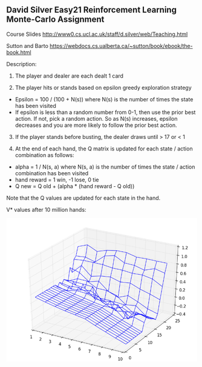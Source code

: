 ## David Silver Easy21 Reinforcement Learning Monte-Carlo Assignment

Course Slides http://www0.cs.ucl.ac.uk/staff/d.silver/web/Teaching.html

Sutton and Barto https://webdocs.cs.ualberta.ca/~sutton/book/ebook/the-book.html

Description:

1)	The player and dealer are each dealt 1 card

2)	The player hits or stands based on epsilon greedy exploration strategy

  *	Epsilon = 100 / (100 + N(s)) where N(s) is the number of times the state has been visited
  *	If epsilon is less than a random number from 0-1, then use the prior best action. If not, pick a random action. So as N(s) increases, epsilon decreases and you are more likely to follow the prior best action.

3)	If the player stands before busting, the dealer draws until > 17 or <  1

4)	At the end of each hand, the Q matrix is updated for each state / action combination as follows:

  * alpha = 1 / N(s, a) where N(s, a) is the number of times the state / action combination has been visited
  * hand reward = 1 win, -1 lose, 0 tie
  *	Q new = Q old + (alpha * (hand reward  - Q old))
  
Note that the Q values are updated for each state in the hand.

V* values after 10 million hands:

![alt text](https://github.com/ezchx/easy21/blob/master/easy21_mc_graph_10m_greedy.png "10m runs")
